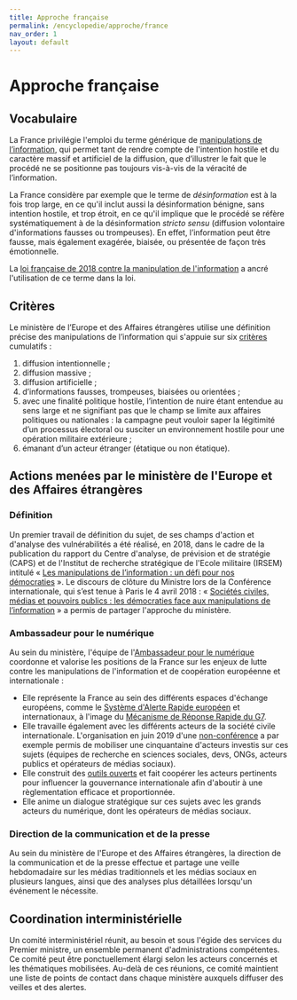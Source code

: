 ```yaml
---
title: Approche française
permalink: /encyclopedie/approche/france
nav_order: 1
layout: default
---
```


# Approche française

## Vocabulaire

La France privilégie l'emploi du terme générique de [manipulations de l’information](/encyclopedie/definitions), qui permet tant de rendre compte de l'intention hostile et du caractère massif et artificiel de la diffusion, que d’illustrer le fait que le procédé ne se positionne pas toujours vis-à-vis de la véracité de l’information.

La France considère par exemple que le terme de _désinformation_ est à la fois trop large, en ce qu'il inclut aussi la désinformation bénigne, sans intention hostile, et trop étroit, en ce qu'il implique que le procédé se réfère systématiquement à de la désinformation _stricto sensu_ (diffusion volontaire d'informations fausses ou trompeuses). En effet, l’information peut être fausse, mais également exagérée, biaisée, ou présentée de façon très émotionnelle.

La [loi française de 2018 contre la manipulation de l'information](https://disinfo.quaidorsay.fr/encyclopedia/reaction/case-studies#legislation) a ancré l'utilisation de ce terme dans la loi.


## Critères

Le ministère de l’Europe et des Affaires étrangères utilise une définition précise des manipulations de l’information qui s'appuie sur six [critères](/encyclopedia) cumulatifs :

1. diffusion intentionnelle ;
2. diffusion massive ;
3. diffusion artificielle ;
4. d’informations fausses, trompeuses, biaisées ou orientées ;
5. avec une finalité politique hostile, l’intention de nuire étant entendue au sens large et ne signifiant pas que le champ se limite aux affaires politiques ou nationales : la campagne peut vouloir saper la légitimité d’un processus électoral ou susciter un environnement hostile pour une opération militaire extérieure ;
6. émanant d’un acteur étranger (étatique ou non étatique).


## Actions menées par le ministère de l'Europe et des Affaires étrangères

### Définition

Un premier travail de définition du sujet, de ses champs d'action et d'analyse des vulnérabilités a été réalisé, en 2018, dans le cadre de la publication du rapport du Centre d'analyse, de prévision et de stratégie (CAPS) et de l'Institut de recherche stratégique de l'Ecole militaire (IRSEM) intitulé « [Les manipulations de l’information : un défi pour nos démocraties](https://www.diplomatie.gouv.fr/IMG/pdf/les_manipulations_de_l_information_2__cle04b2b6.pdf) ». Le discours de clôture du Ministre lors de la Conférence internationale, qui s’est tenue à Paris le 4 avril 2018 : « [Sociétés civiles, médias et pouvoirs publics : les démocraties face aux manipulations de l’information](https://www.diplomatie.gouv.fr/IMG/pdf/jyld_conference_manipulations_de_l_information_prononce_cle0da3d8-1.pdf) » a permis de partager l'approche du ministère.

### Ambassadeur pour le numérique

Au sein du ministère, l'équipe de l'[Ambassadeur pour le numérique](https://twitter.com/AmbNum) coordonne et valorise les positions de la France sur les enjeux de lutte contre les manipulations de l'information et de coopération européenne et internationale :

- Elle représente la France au sein des différents espaces d'échange européens, comme le [Système d'Alerte Rapide européen](/encyclopedia/reaction/actors#eu-rapid-alert-system-ras) et internationaux, à l'image du [Mécanisme de Réponse Rapide du G7](/encyclopedia/reaction/actors#g7-rapid-reaction-mechanism-rrm).
- Elle travaille également avec les différents acteurs de la société civile internationale. L'organisation en juin 2019 d'une [non-conférence](/encyclopedia/unconference-27-28-june-2019/) a par exemple permis de mobiliser une cinquantaine d'acteurs investis sur ces sujets (équipes de recherche en sciences sociales, devs, ONGs, acteurs publics et opérateurs de médias sociaux).
- Elle construit des [outils ouverts](/) et fait coopérer les acteurs pertinents pour influencer la gouvernance internationale afin d'aboutir à une règlementation efficace et proportionnée.
- Elle anime un dialogue stratégique sur ces sujets avec les grands acteurs du numérique, dont les opérateurs de médias sociaux.

### Direction de la communication et de la presse

Au sein du ministère de l'Europe et des Affaires étrangères, la direction de la communication et de la presse effectue et partage une veille hebdomadaire sur les médias traditionnels et les médias sociaux en plusieurs langues, ainsi que des analyses plus détaillées lorsqu'un événement le nécessite.


## Coordination interministérielle

Un comité interministériel réunit, au besoin et sous l'égide des services du Premier ministre, un ensemble permanent d'administrations compétentes. Ce comité peut être ponctuellement élargi selon les acteurs concernés et les thématiques mobilisées. Au-delà de ces réunions, ce comité maintient une liste de points de contact dans chaque ministère auxquels diffuser des veilles et des alertes.
